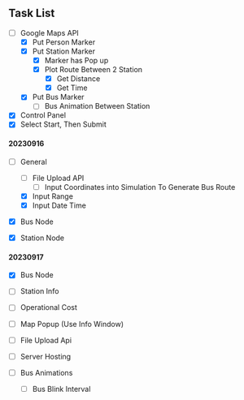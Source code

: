 ## Task List

- [ ] Google Maps API
  - [x] Put Person Marker
  - [x] Put Station Marker
    - [x] Marker has Pop up
    - [x] Plot Route Between 2 Station
      - [x] Get Distance
      - [x] Get Time
  - [x] Put Bus Marker
    - [ ] Bus Animation Between Station
- [x] Control Panel
- [x] Select Start, Then Submit

#### 20230916
- [ ] General
  - [ ] File Upload API
    - [ ] Input Coordinates into Simulation To Generate Bus Route
  - [x] Input Range
  - [x] Input Date Time
- [x] Bus Node
- [x] Station Node


#### 20230917
- [x] Bus Node
- [ ] Station Info
- [ ] Operational Cost
- [ ] Map Popup (Use Info Window)

- [ ] File Upload Api

- [ ] Server Hosting

- [ ] Bus Animations
  - [ ] Bus Blink Interval